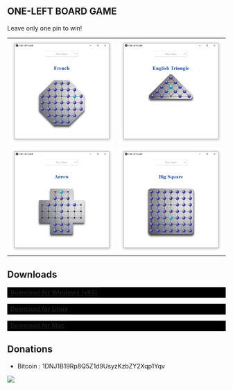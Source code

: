 ONE-LEFT BOARD GAME
---------

Leave only one pin to win!

<table align="center">
  <tr>
<td><img src="/resources/one_left_screenshot.png" width="400"></td>
<td><img src="/resources/one_left_screenshot_2.png" width="400"></td>
    </tr>
    <tr>
<td><img src="/resources/one_left_screenshot_3.png" width="400"></td>
<td><img src="/resources/one_left_screenshot_4.png" width="400"></td>
</td>
  </tr>
</table>

## Downloads
<table style="background:black;color:white;font-weight:bolder"><tr><td>
<a href="https://github.com/drscaon/electron-react-one-left-game/releases/download/v2.0.0/OneLeft.Setup.2.0.0.exe">Download for Windows (x64)</a>
</td></tr></table>
<table style="background:black;color:white;font-weight:bolder"><tr><td>
<a href="https://github.com/drscaon/electron-react-one-left-game/releases/download/v2.0.0/ONE-LEFT_2.0.0_amd64.deb">Download for Linux</a>
</td></tr></table>
<table style="background:black;color:white;font-weight:bolder"><tr><td>
<a href="https://github.com/drscaon/electron-react-one-left-game/releases/download/v2.0.0/OneLeft.app.zip">Download for Mac</a>
</td></tr></table>


## Donations
- Bitcoin : 1DNJ1B19Rp8Q5Z1d9UsyzKzbZY2Xqp1Yqv
<img src="https://blockchain.info/qr?data=1DNJ1B19Rp8Q5Z1d9UsyzKzbZY2Xqp1Yqv&amp;size=150">




